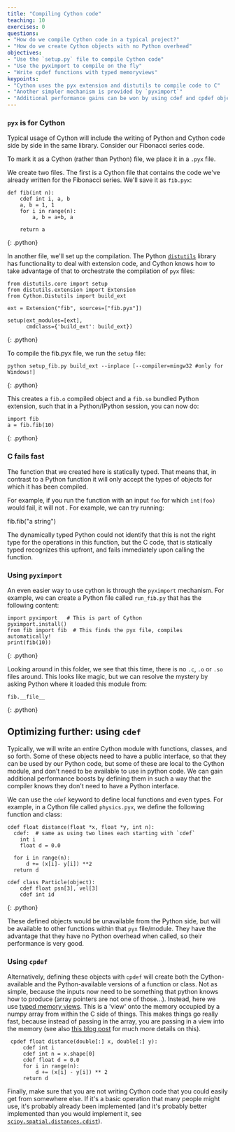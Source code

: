 ```yaml
---
title: "Compiling Cython code"
teaching: 10
exercises: 0
questions:
- "How do we compile Cython code in a typical project?"
- "How do we create Cython objects with no Python overhead"
objectives:
- "Use the `setup.py` file to compile Cython code"
- "Use the pyximport to compile on the fly"
- "Write cpdef functions with typed memoryviews"
keypoints:
- "Cython uses the pyx extension and distutils to compile code to C"
- "Another simpler mechanism is provided by `pyximport`"
- "Additional performance gains can be won by using cdef and cpdef objects"
---
```


### `pyx` is for Cython

Typical usage of Cython will include the writing of Python and Cython code side
by side in the same library. Consider our Fibonacci series code.

To mark it as a Cython (rather than Python) file, we place it in a `.pyx` file.

We create two files. The first is a Cython file that contains the code we've
already written for the Fibonacci series. We'll save it as `fib.pyx`:

~~~
def fib(int n):
    cdef int i, a, b
    a, b = 1, 1
    for i in range(n):
        a, b = a+b, a

    return a
~~~
{: .python}


In another file, we'll set up the compilation. The Python
[`distutils`](https://docs.python.org/3/library/distutils.html) library has
functionality to deal with extension code, and Cython knows how to take
advantage of that to orchestrate the compilation of `pyx` files:

~~~
from distutils.core import setup
from distutils.extension import Extension
from Cython.Distutils import build_ext

ext = Extension("fib", sources=["fib.pyx"])

setup(ext_modules=[ext],
      cmdclass={'build_ext': build_ext})
~~~
{: .python}

To compile the fib.pyx file, we run the `setup` file:

~~~
python setup_fib.py build_ext --inplace [--compiler=mingw32 #only for Windows!]
~~~
{: .python}

This creates a `fib.o` compiled object and a `fib.so` bundled Python extension,
such that in a Python/IPython session, you can now do:

~~~
import fib
a = fib.fib(10)
~~~
{: .python}

### C fails fast

The function that we created here is statically typed. That means that, in
contrast to a Python function it will only accept the types of objects for which
it has been compiled.

For example, if you run the function with an input `foo` for which `int(foo)`
would fail, it will not . For example, we can try running:

fib.fib("a string")

The dynamically typed Python could not identify that this is not the right type
for the operations in this function, but the C code, that is statically typed
recognizes this upfront, and fails immediately upon calling the function.

### Using `pyximport`

An even easier way to use cython is through the `pyximport` mechanism. For
example, we can create a Python file called `run_fib.py` that has the following
content:

~~~
import pyximport   # This is part of Cython
pyximport.install()
from fib import fib  # This finds the pyx file, compiles automatically!
print(fib(10))
~~~
{: .python}

Looking around in this folder, we see that this time, there is no `.c`, `.o` or
`.so` files around. This looks like magic, but we can resolve the mystery by
asking Python where it loaded this module from:

~~~
fib.__file__
~~~
{: .python}


## Optimizing further: using `cdef`

Typically, we will write an entire Cython module with functions, classes, and so
forth. Some of these objects need to have a public interface, so that they can
be used by our Python code, but some of these are local to the Cython module,
and don't need to be available to use in python code. We can gain additional
performance boosts by defining them in such a way that the compiler knows they
don't need to have a Python interface.

We can use the `cdef` keyword to define local functions and even types. For
example, in a Cython file called `physics.pyx`, we define the following function
and class:

~~~
cdef float distance(float *x, float *y, int n):
  cdef:  # same as using two lines each starting with `cdef`
    int i
    float d = 0.0

  for i in range(n):
      d += (x[i]- y[i]) **2
  return d

cdef class Particle(object):
    cdef float psn[3], vel[3]
    cdef int id
~~~
{: .python}

These defined objects would be unavailable from the Python side, but will be
available to other functions within that `pyx` file/module. They have the
advantage that they have no Python overhead when called, so their performance is
very good.

### Using `cpdef`

Alternatively, defining these objects with `cpdef` will create both the
Cython-available and the Python-available versions of a function or class. Not
as simple, because the inputs now need to be something that python knows how to
produce (array pointers are not one of those...). Instead, here we use [typed memory views](http://cython.readthedocs.io/en/latest/src/userguide/memoryviews.html).
This is a 'view' onto the memory occupied by a numpy array from within the C
side of things. This makes things go really fast, because instead of passing in
the array, you are passing in a view into the memory (see also
[this blog post](https://jakevdp.github.io/blog/2012/08/08/memoryview-benchmarks/)
for much more details on this).

~~~
 cpdef float distance(double[:] x, double[:] y):
     cdef int i
     cdef int n = x.shape[0]
     cdef float d = 0.0
     for i in range(n):
         d += (x[i] - y[i]) ** 2
     return d
~~~

Finally, make sure that you are not writing Cython code that you could easily
get from somewhere else. If it's a basic operation that many people might use,
it's probably already been implemented (and it's probably better implemented
than you would implement it, see
[`scipy.spatial.distances.cdist`](http://docs.scipy.org/doc/scipy/reference/generated/scipy.spatial.distance.cdist.html)).
